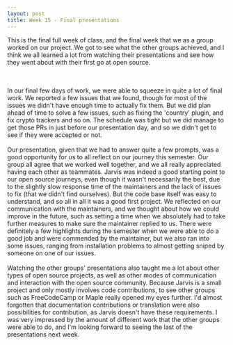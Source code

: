 ```yaml
---
layout: post
title: Week 15 - Final presentations
---
```


This is the final full week of class, and the final week that we as a group worked on our project. We got to see what the other groups achieved, and I think we all learned a lot from watching their presentations and see how they went about with their first go at open source.
<!--more-->
<br><br>
In our final few days of work, we were able to squeeze in quite a lot of final work. We reported a few issues that we found, though for most of the issues we didn't have enough time to actually fix them. But we did plan ahead of time to solve a few issues, such as fixing the 'country' plugin, and fix crypto trackers and so on. The schedule was tight but we did manage to get those PRs in just before our presentation day, and so we didn't get to see if they were accepted or not.
<br><br>
Our presentation, given that we had to answer quite a few prompts, was a good opportunity for us to all reflect on our journey this semester. Our group all agree that we worked well together, and we all really appreciated having each other as teammates. Jarvis was indeed a good starting point to our open source journeys, even though it wasn't necessarily the best, due to the slightly slow response time of the maintainers and the lack of issues to fix (that we didn't find ourselves). But the code base itself was easy to understand, and so all in all it was a good first project. We reflected on our communication with the maintainers, and we thought about how we could improve in the future, such as setting a time when we absolutely had to take further measures to make sure the maintainer replied to us. There were definitely a few highlights during the semester when we were able to do a good job and were commended by the maintainer, but we also ran into some issues, ranging from installation problems to almost getting sniped by someone on one of our issues.
<br><br>
Watching the other groups' presentations also taught me a lot about other types of open source projects, as well as other modes of communication and interaction with the open source community. Because Jarvis is a small project and only mostly involves code contributions, to see other groups such as FreeCodeCamp or Maple really opened my eyes further. I'd almost forgotten that documentation contributions or translation were also possibilities for contribution, as Jarvis doesn't have these requirements. I was very impressed by the amount of different work that the other groups were able to do, and I'm looking forward to seeing the last of the presentations next week.